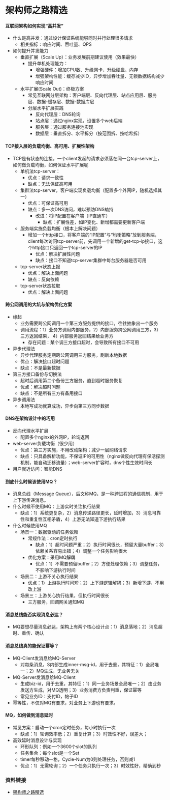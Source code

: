 
架构师之路精选
====================

#### 互联网架构如何实现“高并发”
* 什么是高并发：通过设计保证系统能够同时并行处理很多请求
  - 相关指标：响应时间、吞吐量、QPS
* 如何提升并发能力
  - 垂直扩展（Scale Up）：业务发展前期建议使用（效果最快）
    - 提升单机处理能力：
      - 增强硬件：增加CPU数、升级网卡、升级硬盘、内存
      - 增强架构性能：缓存减少IO，异步增加吞吐量、无锁数据结构减少响应时间
  - 水平扩展(Scale Out)：终极方案
    - 常见互联网分层架构：客户端层、反向代理层、站点应用层、服务层、数据-缓存层、数据-数据库层
    - 分层水平扩展实践
      - 反向代理层：DNS轮询
      - 站点层：通过nginx实现，设置多个web后端
      - 服务层：通过服务连接池实现
      - 数据层：垂直拆分、水平拆分（按范围拆、按哈希拆）
        
#### TCP接入层的负载均衡、高可用、扩展性架构
* TCP是有状态的连接，一个client发起的请求必须落在同一台tcp-server上，如何做负载均衡，如何保证水平扩展呢
  - 单机法tcp-server：
    - 优点：请求一致性
    - 缺点：无法保证高可用
  - 集群法tcp-server，客户端实现负载均衡（配置多个外网IP，随机选择其一）
    - 优点：可保证高可用
    - 缺点：多一次DNS访问，难以预防DNS劫持
      - 改进：将IP配置在客户端（IP直通车）
        - 缺点：扩展性差，如IP变化、新增都需要更新客户端
  - 服务端实施负载均衡（根本上解决问题）
    - 增加一个http接口，将客户端的“IP配置”与“均衡策略”放到服务端，client每次访问tcp-server前，先调用一个新增的get-tcp-ip接口，这个http接口只返回一个tcp-server的IP
      - 优点：解决扩展性问题
      - 缺点：接口不知道tcp-server集群中每台服务器是否可用
  - tcp-server状态上报
    - 优点：解决上面问题
    - 缺点：反向依赖
  - tcp-server状态拉取
    - 优点：解决上面问题
    
#### 跨公网调用的大坑与架构优化方案
* 缘起
  - 业务需要跨公网调用一个第三方服务提供的接口，往往抽象出一个服务
  - 调用流程：1）业务方调用内部服务，2）内部服务跨公网调用三方，3）三方返回结果， 4）内部服务返回结果给业务方
    - 存在问题：某个调三方接口超时，会导致所有接口不可用
* 异步代理法
  - 异步代理服务定期跨公网调用三方服务，刷新本地数据
  - 优点：解决接口超时问题
  - 缺点：不是最新数据
* 第三方接口备份与切换法
  - 超时后调用第二个备份三方服务，直到超时服务恢复
  - 优点：解决超时问题
  - 缺点：不是所有三方有备用接口
* 异步调用法
  - 本地写成功就算成功，异步向第三方同步数据    
    
#### DNS在架构设计中的巧用
* 反向代理水平扩展
  - 配置多个nginx的外网IP，轮询返回
* web-server负载均衡（很少用）
  - 优点：第三方实施，不用改动架构；减少一层网络请求
  - 缺点：只具备解析功能，不保证IP的可用性（nginx做反向代理有保活探测机制，能自动迁移流量）；web-server扩容时，dns个性生效时间长
* 用户就近访问：智能DNS
  
#### 到底什么时候该使用MQ？
* 消息总线（Message Queue），后文称MQ，是一种跨进程的通信机制，用于上下游传递消息。
* 什么时候不使用MQ：上游实时关注执行结果
  - 缺点：1）系统更复杂，2）消息传递路径更长，延时增加，3）消息可靠性和重复性互相矛盾，4）上游无法知道下游执行结果
* 什么时候使用MQ
  - 场景一：数据驱动的任务依赖
    - 常规作法：cron定时执行
      - 缺点：1）超时问题严重；2）执行时间很长，预留大量buffer；3）依赖关系容易出错；4）调整一个任务影响很大
    - 优化方案：采用MQ解耦
      - 优点：1）不需要预留buffer；2）方便处理依赖；3）调整任务，不影响下游执行时间
  - 场景二：上游不关心执行结果
    - 优点：1）上游执行时间短；2）上下游逻辑解耦；3）新增下游，不用改上游
  - 场景三：上游关心执行结果，但执行时间很长
    - 三方服务，回调网关通知MQ  
  
#### 消息总线能否实现消息必达？
* MQ要想尽量消息必达，架构上有两个核心设计点：1）消息落地；2）消息超时、重传、确认

#### 消息总线真的能保证幂等？
* MQ-Client发消息给MQ-Server
  - 对每条消息，S内部生成inner-msg-id，用于去重，其特征：1）全局唯一；2）MQ生成，无业务无关
* MQ-Server发消息给MQ-Client
  - 生成biz-id，用于去重，其特征：1）同一业务场景全局唯一；2）由业务发送方生成，对MQ透明；3）业务消费方负责判重，保证幂等
  - 常见业务ID：支付ID，帖子ID
* 幂等性，不仅对MQ有要求，对业务上下游也有要求。
  
#### MQ，如何做到消息延时
* 常见方案：启动一个cron定时任务，每小时执行一次
  - 缺点：1）轮询效率低；2）重复计算；3）时效性不好，误差大；
* 高效延时消息设计与实现
  - 环形队列：例如一个3600个slot的队列
  - 任务集合：每个slot是一个Set<Task>
  - timer每秒移动一格，Cycle-Num为0则处理任务，否则减1
  - 优点：1）无需轮询；2）一个任务只执行一次；3）时效性好，精确到秒  
  
### 资料链接
* [架构师之路精选](https://mp.weixin.qq.com/s/CIPosICgva9haqstMDIHag)